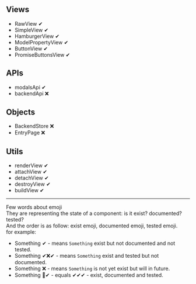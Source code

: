 ## Views
- RawView ✔
- SimpleView ✔
- HamburgerView ✔
- ModelPropertyView ✔
- ButtonView ✔
- PromiseButtonsView ✔

## APIs
- modalsApi ✔
- backendApi ❌

## Objects
- BackendStore ❌
- EntryPage ❌

## Utils
- renderView ✔
- attachView ✔
- detachView ✔
- destroyView ✔
- buildView ✔

-----
Few words about emoji  
They are representing the state of a component: is it exist? documented? tested?  
And the order is as follow: exist emoji, documented emoji, tested emoji.  
for example:  
- Something ✔ - means `Something` exist but not documented and not tested.  
- Something ✔❌✔ - means `Something` exist and tested but not documented.  
- Something ❌ - means `Something` is not yet exist but will in future.  
- Something 💯✔ - equals ✔✔✔ - exist, documented and tested.  
